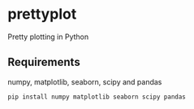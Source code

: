 # prettyplot
Pretty plotting in Python

## Requirements
numpy, matplotlib, seaborn, scipy and pandas

```
pip install numpy matplotlib seaborn scipy pandas
```
